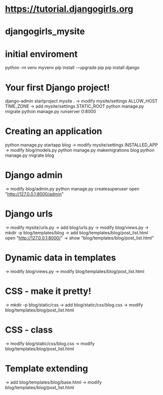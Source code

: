 
# https://tutorial.djangogirls.org
# djangogirls_mysite
# initial enviroment
python -m venv myvenv 
pip install --upgrade pip
pip install django

# Your first Django project!
django-admin startproject mysite . 
  -> modify mysite/settings
   	ALLOW_HOST
	TIME_ZONE
  -> add mysite/settings
  	STATIC_ROOT
python manage.py migrate
python manage.py runserver 0:8000

# Creating an application
python manage.py startapp blog
  -> modify mysite/settings
	INSTALLED_APP
  -> modify blog/models.py
python manage.py makemigrations blog
python manage.py migrate blog

# Django admin
  -> modify blog/admin.py
python manage.py createsuperuser
open "http://127.0.0.1:8000/admin"

# Django urls
  -> modify mysite/urls.py
  -> add blog/urls.py
  -> modify blog/views.py
  -> mkdir -p blog/templates/blog
  -> add blog/templates/blog/post_list.html
open "http://127.0.0.1:8000/" 
  -> show "blog/templates/blog/post_list.html"

# Dynamic data in templates
  -> modify blog/views.py
  -> modify blog/templates/blog/post_list.html

# CSS - make it pretty!
  -> mkdir -p blog/static/css
  -> add blog/static/css/blog.css
  -> modify blog/templates/blog/post_list.html

# CSS - class
  -> modify blog/static/css/blog.css
  -> modify blog/templates/blog/post_list.html

# Template extending
  -> add blog/templates/blog/base.html
  -> modify blog/templates/blog/post_list.html




